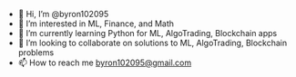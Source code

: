 - 👋 Hi, I’m @byron102095
- 👀 I’m interested in ML, Finance, and Math
- 🌱 I’m currently learning Python for ML, AlgoTrading, Blockchain apps
- 💞️ I’m looking to collaborate on solutions to ML, AlgoTrading, Blockchain problems
- 📫 How to reach me byron102095@gmail.com

<!---
byron102095/byron102095 is a ✨ special ✨ repository because its `README.md` (this file) appears on your GitHub profile.
You can click the Preview link to take a look at your changes.
--->
